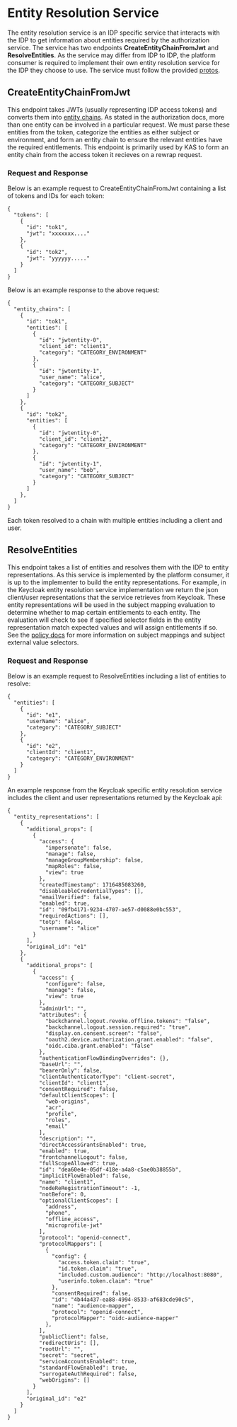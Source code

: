 # Entity Resolution Service

The entity resolution service is an IDP specific service that interacts with the IDP to get information about entities required by the authorization service. The service has two endpoints **CreateEntityChainFromJwt** and **ResolveEntities**. 
As the service may differ from IDP to IDP, the platform consumer is required to implement their own entity resolution service for the IDP they choose to use. The service must follow the provided [protos](https://github.com/opentdf/platform/blob/main/service/entityresolution/entity_resolution.proto).

## CreateEntityChainFromJwt
This endpoint takes JWTs (usually representing IDP access tokens) and converts them into [entity chains](../overview.md#entity-chains). As stated in the authorization docs, more than one entity can be involved in a particular request. We must parse these entities from the token, categorize the entities as either subject or environment, and form an entity chain to ensure the relevant entities have the required entitlements. This endpoint is primarily used by KAS to form an entity chain from the access token it recieves on a rewrap request.

### Request and Response
Below is an example request to CreateEntityChainFromJwt containing a list of tokens and IDs for each token:
```
{
  "tokens": [
    {
      "id": "tok1",
      "jwt": "xxxxxxx...."
    },
    {
      "id": "tok2",
      "jwt": "yyyyyy....."
    }
  ]
}
```

Below is an example response to the above request:
```
{
  "entity_chains": [
    {
      "id": "tok1",
      "entities": [
        {
          "id": "jwtentity-0",
          "client_id": "client1",
          "category": "CATEGORY_ENVIRONMENT"
        },
        {
          "id": "jwtentity-1",
          "user_name": "alice",
          "category": "CATEGORY_SUBJECT"
        }
      ]
    },
    {
      "id": "tok2",
      "entities": [
        {
          "id": "jwtentity-0",
          "client_id": "client2",
          "category": "CATEGORY_ENVIRONMENT"
        },
        {
          "id": "jwtentity-1",
          "user_name": "bob",
          "category": "CATEGORY_SUBJECT"
        }
      ]
    },
  ]
}
```
Each token resolved to a chain with multiple entities including a client and user. 

## ResolveEntities
This endpoint takes a list of entities and resolves them with the IDP to entity representations. As this service is implemented by the platform consumer, it is up to the implementer to build the entity representations. For example, in the Keycloak entity resolution service implementation we return the json client/user representations that the service retrieves from Keycloak.
These entity representations will be used in the subject mapping evaluation to determine whether to map certain entitlements to each entity. The evaluation will check to see if specified selector fields in the entity representation match expected values and will assign entitlements if so. See the [policy docs](../../policy/subject_mappings/overview.md#subject-mapping-for-contributors) for more information on subject mappings and subject external value selectors.

### Request and Response
Below is an example request to ResolveEntities including a list of entities to resolve:
```
{
  "entities": [
    {
      "id": "e1",
      "userName": "alice",
      "category": "CATEGORY_SUBJECT"
    },
    {
      "id": "e2",
      "clientId": "client1",
      "category": "CATEGORY_ENVIRONMENT"
    }
  ]
}
```

An example response from the Keycloak specific entity resolution service includes the client and user representations returned by the Keycloak api:
```
{
  "entity_representations": [
    {
      "additional_props": [
        {
          "access": {
            "impersonate": false,
            "manage": false,
            "manageGroupMembership": false,
            "mapRoles": false,
            "view": true
          },
          "createdTimestamp": 1716485083260,
          "disableableCredentialTypes": [],
          "emailVerified": false,
          "enabled": true,
          "id": "09fb4171-9234-4707-ae57-d0088e0bc553",
          "requiredActions": [],
          "totp": false,
          "username": "alice"
        }
      ],
      "original_id": "e1"
    },
    {
      "additional_props": [
        {
          "access": {
            "configure": false,
            "manage": false,
            "view": true
          },
          "adminUrl": "",
          "attributes": {
            "backchannel.logout.revoke.offline.tokens": "false",
            "backchannel.logout.session.required": "true",
            "display.on.consent.screen": "false",
            "oauth2.device.authorization.grant.enabled": "false",
            "oidc.ciba.grant.enabled": "false"
          },
          "authenticationFlowBindingOverrides": {},
          "baseUrl": "",
          "bearerOnly": false,
          "clientAuthenticatorType": "client-secret",
          "clientId": "client1",
          "consentRequired": false,
          "defaultClientScopes": [
            "web-origins",
            "acr",
            "profile",
            "roles",
            "email"
          ],
          "description": "",
          "directAccessGrantsEnabled": true,
          "enabled": true,
          "frontchannelLogout": false,
          "fullScopeAllowed": true,
          "id": "dea60e4e-05df-418e-a4a8-c5ae0b38855b",
          "implicitFlowEnabled": false,
          "name": "client1",
          "nodeReRegistrationTimeout": -1,
          "notBefore": 0,
          "optionalClientScopes": [
            "address",
            "phone",
            "offline_access",
            "microprofile-jwt"
          ],
          "protocol": "openid-connect",
          "protocolMappers": [
            {
              "config": {
                "access.token.claim": "true",
                "id.token.claim": "true",
                "included.custom.audience": "http://localhost:8080",
                "userinfo.token.claim": "true"
              },
              "consentRequired": false,
              "id": "4b44a437-ea88-4994-8533-af683cde90c5",
              "name": "audience-mapper",
              "protocol": "openid-connect",
              "protocolMapper": "oidc-audience-mapper"
            },
          ],
          "publicClient": false,
          "redirectUris": [],
          "rootUrl": "",
          "secret": "secret",
          "serviceAccountsEnabled": true,
          "standardFlowEnabled": true,
          "surrogateAuthRequired": false,
          "webOrigins": []
        }
      ],
      "original_id": "e2"
    }
  ]
}
```